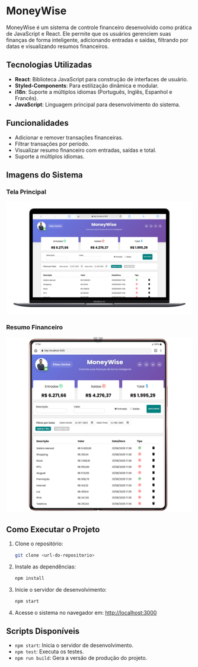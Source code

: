 # MoneyWise

MoneyWise é um sistema de controle financeiro desenvolvido como prática de JavaScript e React. Ele permite que os usuários gerenciem suas finanças de forma inteligente, adicionando entradas e saídas, filtrando por datas e visualizando resumos financeiros.

## Tecnologias Utilizadas

- **React**: Biblioteca JavaScript para construção de interfaces de usuário.
- **Styled-Components**: Para estilização dinâmica e modular.
- **i18n**: Suporte a múltiplos idiomas (Português, Inglês, Espanhol e Francês).
- **JavaScript**: Linguagem principal para desenvolvimento do sistema.

## Funcionalidades

- Adicionar e remover transações financeiras.
- Filtrar transações por período.
- Visualizar resumo financeiro com entradas, saídas e total.
- Suporte a múltiplos idiomas.

## Imagens do Sistema

### Tela Principal
[![Tela Principal](./src/images/image.01.png)](https://money-wise-app.netlify.app/)

### Resumo Financeiro
[![Resumo Financeiro](./src/images/image.02.png)](https://money-wise-app.netlify.app/)

## Como Executar o Projeto

1. Clone o repositório:
   ```bash
   git clone <url-do-repositorio>
   ```
2. Instale as dependências:
   ```bash
   npm install
   ```
3. Inicie o servidor de desenvolvimento:
   ```bash
   npm start
   ```
4. Acesse o sistema no navegador em: [http://localhost:3000](http://localhost:3000)

## Scripts Disponíveis

- `npm start`: Inicia o servidor de desenvolvimento.
- `npm test`: Executa os testes.
- `npm run build`: Gera a versão de produção do projeto.
